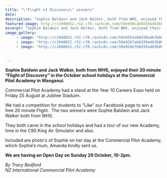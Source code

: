 ```yaml
---
title: "\"Flight of Discovery\" winners"
date: 
description: "Sophie Baldwin and Jack Walker, both from WHS, enjoyed their 20 minute “Flight of Discovery” in the school holidays at the Commercial Pilot Academy..."
featured-image: http://c1940652.r52.cf0.rackcdn.com/59e930cab8d39a463b000551/Sophie-Baldwin-fly-academy-my-self.jpg
excerpt: "Sophie Baldwin and Jack Walker, both from WHS, enjoyed their 20 minute “Flight of Discovery” in the October school holidays at the Commercial Pilot Academy."
image_gallery:
     - image: "http://c1940652.r52.cf0.rackcdn.com/59e92b3eb8d39a463b00054b/Sophie-Baldwin-fly-academy-my-self.jpg"
     - image: "http://c1940652.r52.cf0.rackcdn.com/59e92b7ab8d39a463b00054f/Sophie-Baldwin-fly-academy-with-instructor.jpg"
     - image: "http://c1940652.r52.cf0.rackcdn.com/59e92b67b8d39a463b00054d/Sophie-Baldwin-fly-academy-taking-off.jpg"
    
    
---
```


<p><strong>Sophie Baldwin and Jack Walker, both from WHS, enjoyed their 20 minute &ldquo;Flight of Discovery&rdquo; in the October school holidays at the Commercial Pilot Academy in Wanganui.</strong></p>
<p>Commercial Pilot Academy had a stand at the Year 10 Careers Expo held on Friday 25 August at Jubliee Staduim.&nbsp;</p>
<p>We had a competition for students to &ldquo;Like&rdquo; our Facebook page to win a free 20 minute Flight.&nbsp; The two winners were Sophie Baldwin and Jack Walker both from WHS.</p>
<p>They both came in the school holidays and had a tour of our new Academy, time in the C90 King Air Simulator and also.</p>
<p>Included are photo's of Sophie&nbsp;on her day at the Commercial Pilot Academy, which Sophie&rsquo;s mum, Amanda kindly sent us.</p>
<p><strong>We are having an Open Day on Sunday 29&nbsp;October, 10-2pm.&nbsp;</strong></p>
<p><em>By Tracy Bedford</em><br /><em>NZ International Commercial Pilot Academy</em></p>


